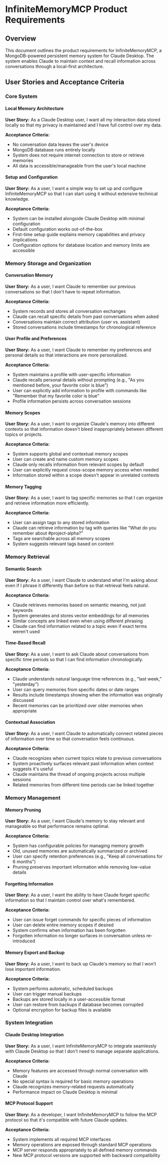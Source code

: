 # InfiniteMemoryMCP Product Requirements

## Overview
This document outlines the product requirements for InfiniteMemoryMCP, a MongoDB-powered persistent memory system for Claude Desktop. The system enables Claude to maintain context and recall information across conversations through a local-first architecture.

## User Stories and Acceptance Criteria

### Core System

#### Local Memory Architecture
**User Story:** As a Claude Desktop user, I want all my interaction data stored locally so that my privacy is maintained and I have full control over my data.

**Acceptance Criteria:**
- No conversation data leaves the user's device
- MongoDB database runs entirely locally
- System does not require internet connection to store or retrieve memories
- All data is accessible/manageable from the user's local machine

#### Setup and Configuration
**User Story:** As a user, I want a simple way to set up and configure InfiniteMemoryMCP so that I can start using it without extensive technical knowledge.

**Acceptance Criteria:**
- System can be installed alongside Claude Desktop with minimal configuration
- Default configuration works out-of-the-box
- First-time setup guide explains memory capabilities and privacy implications
- Configuration options for database location and memory limits are accessible

### Memory Storage and Organization

#### Conversation Memory
**User Story:** As a user, I want Claude to remember our previous conversations so that I don't have to repeat information.

**Acceptance Criteria:**
- System records and stores all conversation exchanges
- Claude can recall specific details from past conversations when asked
- Conversations maintain correct attribution (user vs. assistant)
- Stored conversations include timestamps for chronological reference

#### User Profile and Preferences
**User Story:** As a user, I want Claude to remember my preferences and personal details so that interactions are more personalized.

**Acceptance Criteria:**
- System maintains a profile with user-specific information
- Claude recalls personal details without prompting (e.g., "As you mentioned before, your favorite color is blue")
- User can explicitly add information to profile with commands like "Remember that my favorite color is blue"
- Profile information persists across conversation sessions

#### Memory Scopes
**User Story:** As a user, I want to organize Claude's memory into different contexts so that information doesn't bleed inappropriately between different topics or projects.

**Acceptance Criteria:**
- System supports global and contextual memory scopes
- User can create and name custom memory scopes
- Claude only recalls information from relevant scopes by default
- User can explicitly request cross-scope memory access when needed
- Information stored within a scope doesn't appear in unrelated contexts

#### Memory Tagging
**User Story:** As a user, I want to tag specific memories so that I can organize and retrieve information more efficiently.

**Acceptance Criteria:**
- User can assign tags to any stored information
- Claude can retrieve information by tag with queries like "What do you remember about #project-alpha?"
- Tags are searchable across all memory scopes
- System suggests relevant tags based on content

### Memory Retrieval

#### Semantic Search
**User Story:** As a user, I want Claude to understand what I'm asking about even if I phrase it differently than before so that retrieval feels natural.

**Acceptance Criteria:**
- Claude retrieves memories based on semantic meaning, not just keywords
- System generates and stores vector embeddings for all memories
- Similar concepts are linked even when using different phrasing
- Claude can find information related to a topic even if exact terms weren't used

#### Time-Based Recall
**User Story:** As a user, I want to ask Claude about conversations from specific time periods so that I can find information chronologically.

**Acceptance Criteria:**
- Claude understands natural language time references (e.g., "last week," "yesterday")
- User can query memories from specific dates or date ranges
- Results include timestamps showing when the information was originally discussed
- Recent memories can be prioritized over older memories when appropriate

#### Contextual Association
**User Story:** As a user, I want Claude to automatically connect related pieces of information over time so that conversation feels continuous.

**Acceptance Criteria:**
- Claude recognizes when current topics relate to previous conversations
- System proactively surfaces relevant past information when context suggests it's useful
- Claude maintains the thread of ongoing projects across multiple sessions
- Related memories from different time periods can be linked together

### Memory Management

#### Memory Pruning
**User Story:** As a user, I want Claude's memory to stay relevant and manageable so that performance remains optimal.

**Acceptance Criteria:**
- System has configurable policies for managing memory growth
- Old, unused memories are automatically summarized or archived
- User can specify retention preferences (e.g., "Keep all conversations for 6 months")
- Pruning preserves important information while removing low-value details

#### Forgetting Information
**User Story:** As a user, I want the ability to have Claude forget specific information so that I maintain control over what's remembered.

**Acceptance Criteria:**
- User can issue forget commands for specific pieces of information
- User can delete entire memory scopes if desired
- System confirms when information has been forgotten
- Forgotten information no longer surfaces in conversation unless re-introduced

#### Memory Export and Backup
**User Story:** As a user, I want to back up Claude's memory so that I won't lose important information.

**Acceptance Criteria:**
- System performs automatic, scheduled backups
- User can trigger manual backups
- Backups are stored locally in a user-accessible format
- User can restore from backups if database becomes corrupted
- Optional encryption for backup files is available

### System Integration

#### Claude Desktop Integration
**User Story:** As a user, I want InfiniteMemoryMCP to integrate seamlessly with Claude Desktop so that I don't need to manage separate applications.

**Acceptance Criteria:**
- Memory features are accessed through normal conversation with Claude
- No special syntax is required for basic memory operations
- Claude recognizes memory-related requests automatically
- Performance impact on Claude Desktop is minimal

#### MCP Protocol Support
**User Story:** As a developer, I want InfiniteMemoryMCP to follow the MCP protocol so that it's compatible with future Claude updates.

**Acceptance Criteria:**
- System implements all required MCP interfaces
- Memory operations are exposed through standard MCP operations
- MCP server responds appropriately to all defined memory commands
- New MCP protocol versions are supported with backward compatibility